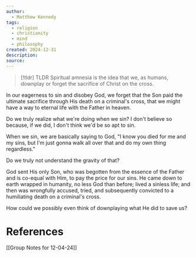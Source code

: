 ```yaml
---
author:
  - Matthew Kennedy
tags:
  - religion
  - christianity
  - mind
  - philosophy
created: 2024-12-31
description: 
source:
---
```

> [!tldr] TLDR
Spiritual amnesia is the idea that we, as humans, downplay or forget the sacrifice of Christ on the cross. 

In our eagerness to sin and disobey God, we forget that the Son paid the ultimate sacrifice through His death on a criminal's cross, that we might have a way to eternal life with the Father in heaven. 

Do we truly realize what we're doing when we sin? I don't believe so because, if we did, I don't think we'd be so apt to sin. 

When we sin, we are basically saying to God, "I know you died for me and my sins, but I'm just gonna walk all over that and do my own thing regardless."

Do we truly not understand the gravity of that?

God sent His only Son, who was begotten from the essence of the Father and is co-equal with Him, to pay the price for our sins. He came down to earth wrapped in humanity, no less God than before; lived a sinless life; and then was wrongfully accused, tried, and subsequently convicted to a humiliating death on a criminal's cross. 

How could we possibly even think of downplaying what He did to save us?


# References

[[Group Notes for 12-04-24]]

